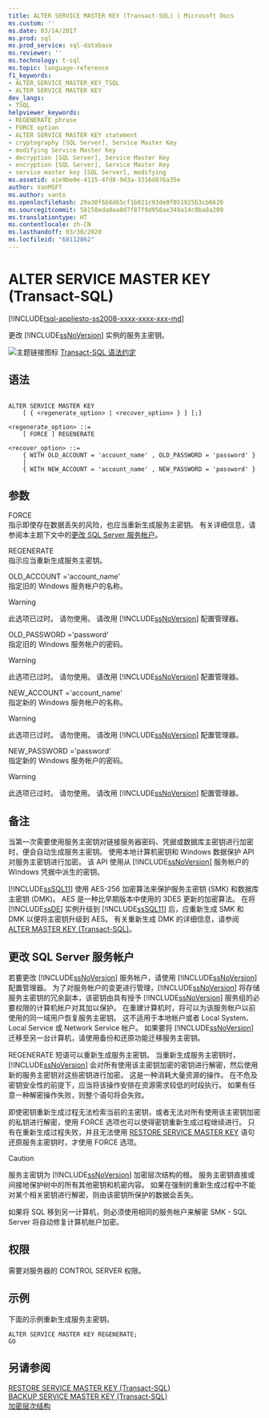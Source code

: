 ```yaml
---
title: ALTER SERVICE MASTER KEY (Transact-SQL) | Microsoft Docs
ms.custom: ''
ms.date: 03/14/2017
ms.prod: sql
ms.prod_service: sql-database
ms.reviewer: ''
ms.technology: t-sql
ms.topic: language-reference
f1_keywords:
- ALTER_SERVICE_MASTER_KEY_TSQL
- ALTER SERVICE MASTER KEY
dev_langs:
- TSQL
helpviewer_keywords:
- REGENERATE phrase
- FORCE option
- ALTER SERVICE MASTER KEY statement
- cryptography [SQL Server], Service Master Key
- modifying Service Master Key
- decryption [SQL Server], Service Master Key
- encryption [SQL Server], Service Master Key
- service master key [SQL Server], modifying
ms.assetid: a1e9be0e-4115-47d8-9d3a-3316d876a35e
author: VanMSFT
ms.author: vanto
ms.openlocfilehash: 29a30f6b8d65cf1b821c93de0f051925b3cb6626
ms.sourcegitcommit: 58158eda0aa0d7f87f9d958ae349a14c0ba8a209
ms.translationtype: HT
ms.contentlocale: zh-CN
ms.lasthandoff: 03/30/2020
ms.locfileid: "68112862"
---
```

# <a name="alter-service-master-key-transact-sql"></a>ALTER SERVICE MASTER KEY (Transact-SQL)
[!INCLUDE[tsql-appliesto-ss2008-xxxx-xxxx-xxx-md](../../includes/tsql-appliesto-ss2008-xxxx-xxxx-xxx-md.md)]

  更改 [!INCLUDE[ssNoVersion](../../includes/ssnoversion-md.md)] 实例的服务主密钥。  
  
 ![主题链接图标](../../database-engine/configure-windows/media/topic-link.gif "“主题链接”图标") [Transact-SQL 语法约定](../../t-sql/language-elements/transact-sql-syntax-conventions-transact-sql.md)  
  
## <a name="syntax"></a>语法  
  
```  
  
ALTER SERVICE MASTER KEY   
    [ { <regenerate_option> | <recover_option> } ] [;]  
  
<regenerate_option> ::=  
    [ FORCE ] REGENERATE  
  
<recover_option> ::=  
    { WITH OLD_ACCOUNT = 'account_name' , OLD_PASSWORD = 'password' }  
    |      
    { WITH NEW_ACCOUNT = 'account_name' , NEW_PASSWORD = 'password' }  
```  
  
## <a name="arguments"></a>参数  
 FORCE  
 指示即使存在数据丢失的风险，也应当重新生成服务主密钥。 有关详细信息，请参阅本主题下文中的[更改 SQL Server 服务帐户](#_changing)。  
  
 REGENERATE  
 指示应当重新生成服务主密钥。  
  
 OLD_ACCOUNT ='account_name'  
 指定旧的 Windows 服务帐户的名称。  
  
> [!WARNING]  
>  此选项已过时。 请勿使用。 请改用 [!INCLUDE[ssNoVersion](../../includes/ssnoversion-md.md)] 配置管理器。  
  
 OLD_PASSWORD ='password'  
 指定旧的 Windows 服务帐户的密码。  
  
> [!WARNING]  
>  此选项已过时。 请勿使用。 请改用 [!INCLUDE[ssNoVersion](../../includes/ssnoversion-md.md)] 配置管理器。  
  
 NEW_ACCOUNT ='account_name'  
 指定新的 Windows 服务帐户的名称。  
  
> [!WARNING]  
>  此选项已过时。 请勿使用。 请改用 [!INCLUDE[ssNoVersion](../../includes/ssnoversion-md.md)] 配置管理器。  
  
 NEW_PASSWORD ='password'  
 指定新的 Windows 服务帐户的密码。  
  
> [!WARNING]  
>  此选项已过时。 请勿使用。 请改用 [!INCLUDE[ssNoVersion](../../includes/ssnoversion-md.md)] 配置管理器。  
  
## <a name="remarks"></a>备注  
 当第一次需要使用服务主密钥对链接服务器密码、凭据或数据库主密钥进行加密时，便会自动生成服务主密钥。 使用本地计算机密钥和 Windows 数据保护 API 对服务主密钥进行加密。 该 API 使用从 [!INCLUDE[ssNoVersion](../../includes/ssnoversion-md.md)] 服务帐户的 Windows 凭据中派生的密钥。  
  
 [!INCLUDE[ssSQL11](../../includes/sssql11-md.md)] 使用 AES-256 加密算法来保护服务主密钥 (SMK) 和数据库主密钥 (DMK)。 AES 是一种比早期版本中使用的 3DES 更新的加密算法。 在将 [!INCLUDE[ssDE](../../includes/ssde-md.md)] 实例升级到 [!INCLUDE[ssSQL11](../../includes/sssql11-md.md)] 后，应重新生成 SMK 和 DMK 以便将主密钥升级到 AES。 有关重新生成 DMK 的详细信息，请参阅 [ALTER MASTER KEY (Transact-SQL)](../../t-sql/statements/alter-master-key-transact-sql.md)。  
  
##  <a name="changing-the-sql-server-service-account"></a><a name="_changing"></a> 更改 SQL Server 服务帐户  
 若要更改 [!INCLUDE[ssNoVersion](../../includes/ssnoversion-md.md)] 服务帐户，请使用 [!INCLUDE[ssNoVersion](../../includes/ssnoversion-md.md)] 配置管理器。 为了对服务帐户的变更进行管理，[!INCLUDE[ssNoVersion](../../includes/ssnoversion-md.md)] 将存储服务主密钥的冗余副本，该密钥由具有授予 [!INCLUDE[ssNoVersion](../../includes/ssnoversion-md.md)] 服务组的必要权限的计算机帐户对其加以保护。 在重建计算机时，将可以为该服务帐户以前使用的同一域用户恢复服务主密钥。 这不适用于本地帐户或者 Local System、Local Service 或 Network Service 帐户。 如果要将 [!INCLUDE[ssNoVersion](../../includes/ssnoversion-md.md)] 迁移至另一台计算机，请使用备份和还原功能迁移服务主密钥。  
  
 REGENERATE 短语可以重新生成服务主密钥。 当重新生成服务主密钥时，[!INCLUDE[ssNoVersion](../../includes/ssnoversion-md.md)] 会对所有使用该主密钥加密的密钥进行解密，然后使用新的服务主密钥对这些密钥进行加密。 这是一种消耗大量资源的操作。 在不危及密钥安全性的前提下，应当将该操作安排在资源需求较低的时段执行。 如果有任意一种解密操作失败，则整个语句将会失败。  
  
 即使密钥重新生成过程无法检索当前的主密钥，或者无法对所有使用该主密钥加密的私钥进行解密，使用 FORCE 选项也可以使得密钥重新生成过程继续进行。 只有在重新生成过程失败，并且无法使用 [RESTORE SERVICE MASTER KEY](../../t-sql/statements/restore-service-master-key-transact-sql.md) 语句还原服务主密钥时，才使用 FORCE 选项。  
  
> [!CAUTION]  
>  服务主密钥为 [!INCLUDE[ssNoVersion](../../includes/ssnoversion-md.md)] 加密层次结构的根。 服务主密钥直接或间接地保护树中的所有其他密钥和机密内容。 如果在强制的重新生成过程中不能对某个相关密钥进行解密，则由该密钥所保护的数据会丢失。  
  
 如果将 SQL 移到另一计算机，则必须使用相同的服务帐户来解密 SMK - SQL Server 将自动修复计算机帐户加密。  
  
## <a name="permissions"></a>权限  
 需要对服务器的 CONTROL SERVER 权限。  
  
## <a name="examples"></a>示例  
 下面的示例重新生成服务主密钥。  
  
```  
ALTER SERVICE MASTER KEY REGENERATE;  
GO  
```  
  
## <a name="see-also"></a>另请参阅  
 [RESTORE SERVICE MASTER KEY (Transact-SQL)](../../t-sql/statements/restore-service-master-key-transact-sql.md)   
 [BACKUP SERVICE MASTER KEY (Transact-SQL)](../../t-sql/statements/backup-service-master-key-transact-sql.md)   
 [加密层次结构](../../relational-databases/security/encryption/encryption-hierarchy.md)  
  
  
